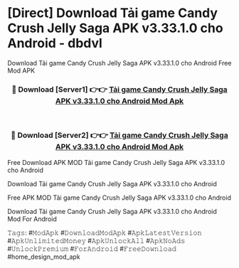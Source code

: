 # [Direct] Download Tải game Candy Crush Jelly Saga APK v3.33.1.0 cho Android - dbdvl
Download Tải game Candy Crush Jelly Saga APK v3.33.1.0 cho Android Free Mod APK

<div align="center">
<h3>🔴 Download [Server1] 👉👉 <a href="https://apk-comot.site?title=Tải_game_Candy_Crush_Jelly_Saga_APK_v3.33.1.0_cho_Android">Tải game Candy Crush Jelly Saga APK v3.33.1.0 cho Android Mod Apk</a></h3><br>

<h3>🔴 Download [Server2] 👉👉 <a href="https://apk-comot.site?title=Tải_game_Candy_Crush_Jelly_Saga_APK_v3.33.1.0_cho_Android">Tải game Candy Crush Jelly Saga APK v3.33.1.0 cho Android Mod Apk</a></h3>
</div>


Free Download APK MOD Tải game Candy Crush Jelly Saga APK v3.33.1.0 cho Android

Download Tải game Candy Crush Jelly Saga APK v3.33.1.0 cho Android 

Free APK MOD Tải game Candy Crush Jelly Saga APK v3.33.1.0 cho Android 

Download Tải game Candy Crush Jelly Saga APK v3.33.1.0 cho Android Mod For Android

𝚃𝚊𝚐𝚜: #𝙼𝚘𝚍𝙰𝚙𝚔 #𝙳𝚘𝚠𝚗𝚕𝚘𝚊𝚍𝙼𝚘𝚍𝙰𝚙𝚔 #𝙰𝚙𝚔𝙻𝚊𝚝𝚎𝚜𝚝𝚅𝚎𝚛𝚜𝚒𝚘𝚗 #𝙰𝚙𝚔𝚄𝚗𝚕𝚒𝚖𝚒𝚝𝚎𝚍𝙼𝚘𝚗𝚎𝚢 #𝙰𝚙𝚔𝚄𝚗𝚕𝚘𝚌𝚔𝙰𝚕𝚕 #𝙰𝚙𝚔𝙽𝚘𝙰𝚍𝚜 #𝚄𝚗𝚕𝚘𝚌𝚔𝙿𝚛𝚎𝚖𝚒𝚞𝚖 #𝙵𝚘𝚛𝙰𝚗𝚍𝚛𝚘𝚒𝚍 #𝙵𝚛𝚎𝚎𝙳𝚘𝚠𝚗𝚕𝚘𝚊𝚍 #home_design_mod_apk
